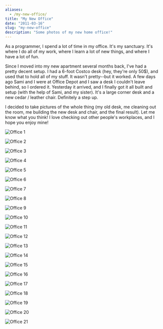 ```yaml
---
aliases:
  - /my-new-office/
title: "My New Office"
date: "2011-03-16"
slug: "my-new-office"
description: "Some photos of my new home office!"
---
```



As a programmer, I spend a lot of time in my office.  It's my sanctuary.  It's
where I do all of my work, where I learn a lot of new things, and where I have
a lot of fun.

Since I moved into my new apartment several months back, I've had a pretty
decent setup.  I had a 6-foot Costco desk (hey, they're only 50$), and used
that to hold all of my stuff.  It wasn't pretty--but it worked.  A few days ago
Sami and I were at Office Depot and I saw a desk I couldn't leave behind, so I
ordered it.  Yesterday it arrived, and I finally got it all built and setup
(with the help of Sami, and my sister).  It's a large corner desk and a new
cedar / leather chair.  Definitely a step up.

I decided to take pictures of the whole thing (my old desk, me cleaning out the
room, me building the new desk and chair, and the final result).  Let me know
what you think!  I love checking out other people's workplaces, and I hope you
enjoy mine!

![Office 1][]

![Office 2][]

![Office 3][]

![Office 4][]

![Office 5][]

![Office 6][]

![Office 7][]

![Office 8][]

![Office 9][]

![Office 10][]

![Office 11][]

![Office 12][]

![Office 13][]

![Office 14][]

![Office 15][]

![Office 16][]

![Office 17][]

![Office 18][]

![Office 19][]

![Office 20][]

![Office 21][]


  [Office 1]: /static/blog/images/2011/office-1.png "Office 1"
  [Office 2]: /static/blog/images/2011/office-2.png "Office 2"
  [Office 3]: /static/blog/images/2011/office-3.png "Office 3"
  [Office 4]: /static/blog/images/2011/office-4.png "Office 4"
  [Office 5]: /static/blog/images/2011/office-5.png "Office 5"
  [Office 6]: /static/blog/images/2011/office-6.png "Office 6"
  [Office 7]: /static/blog/images/2011/office-7.png "Office 7"
  [Office 8]: /static/blog/images/2011/office-8.png "Office 8"
  [Office 9]: /static/blog/images/2011/office-9.png "Office 9"
  [Office 10]: /static/blog/images/2011/office-10.png "Office 10"
  [Office 11]: /static/blog/images/2011/office-11.png "Office 11"
  [Office 12]: /static/blog/images/2011/office-12.png "Office 12"
  [Office 13]: /static/blog/images/2011/office-13.png "Office 13"
  [Office 14]: /static/blog/images/2011/office-14.png "Office 14"
  [Office 15]: /static/blog/images/2011/office-15.png "Office 15"
  [Office 16]: /static/blog/images/2011/office-16.png "Office 16"
  [Office 17]: /static/blog/images/2011/office-17.png "Office 17"
  [Office 18]: /static/blog/images/2011/office-18.png "Office 18"
  [Office 19]: /static/blog/images/2011/office-19.png "Office 19"
  [Office 20]: /static/blog/images/2011/office-20.png "Office 20"
  [Office 21]: /static/blog/images/2011/office-21.png "Office 21"
